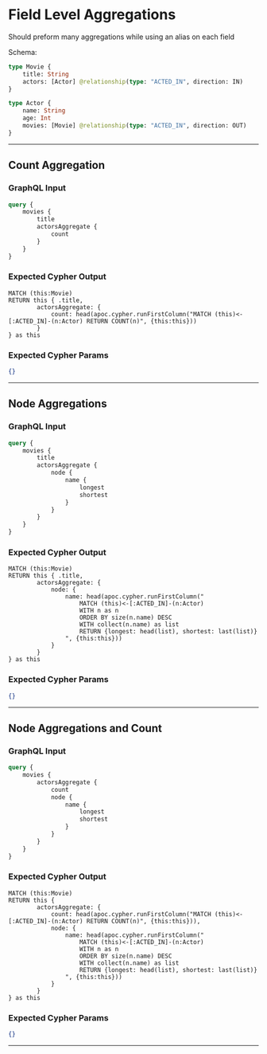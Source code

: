# Field Level Aggregations

Should preform many aggregations while using an alias on each field

Schema:

```graphql
type Movie {
    title: String
    actors: [Actor] @relationship(type: "ACTED_IN", direction: IN)
}

type Actor {
    name: String
    age: Int
    movies: [Movie] @relationship(type: "ACTED_IN", direction: OUT)
}
```

---

## Count Aggregation

### GraphQL Input

```graphql
query {
    movies {
        title
        actorsAggregate {
            count
        }
    }
}
```

### Expected Cypher Output

```cypher
MATCH (this:Movie)
RETURN this { .title,
        actorsAggregate: {
            count: head(apoc.cypher.runFirstColumn("MATCH (this)<-[:ACTED_IN]-(n:Actor) RETURN COUNT(n)", {this:this}))
        }
} as this
```

### Expected Cypher Params

```json
{}
```

---

## Node Aggregations

### GraphQL Input

```graphql
query {
    movies {
        title
        actorsAggregate {
            node {
                name {
                    longest
                    shortest
                }
            }
        }
    }
}
```

### Expected Cypher Output

```cypher
MATCH (this:Movie)
RETURN this { .title,
        actorsAggregate: {
            node: {
                name: head(apoc.cypher.runFirstColumn("
                    MATCH (this)<-[:ACTED_IN]-(n:Actor)
                    WITH n as n
                    ORDER BY size(n.name) DESC
                    WITH collect(n.name) as list
                    RETURN {longest: head(list), shortest: last(list)}
                ", {this:this}))
            }
        }
} as this
```

### Expected Cypher Params

```json
{}
```

---

## Node Aggregations and Count

### GraphQL Input

```graphql
query {
    movies {
        actorsAggregate {
            count
            node {
                name {
                    longest
                    shortest
                }
            }
        }
    }
}
```

### Expected Cypher Output

```cypher
MATCH (this:Movie)
RETURN this {
        actorsAggregate: {
            count: head(apoc.cypher.runFirstColumn("MATCH (this)<-[:ACTED_IN]-(n:Actor) RETURN COUNT(n)", {this:this})),
            node: {
                name: head(apoc.cypher.runFirstColumn("
                    MATCH (this)<-[:ACTED_IN]-(n:Actor)
                    WITH n as n
                    ORDER BY size(n.name) DESC
                    WITH collect(n.name) as list
                    RETURN {longest: head(list), shortest: last(list)}
                ", {this:this}))
            }
        }
} as this
```

### Expected Cypher Params

```json
{}
```

---
